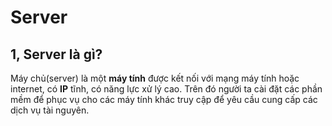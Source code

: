 # Server
## 1, Server là gì?
Máy chủ(server) là một **máy tính** được kết nối với mạng máy tính hoặc internet, có **IP** tĩnh, có năng lực xử lý cao. Trên đó người ta cài đặt các phần mềm để phục vụ cho các máy tính khác truy cập để yêu cầu cung cấp các dịch vụ tài nguyên.
